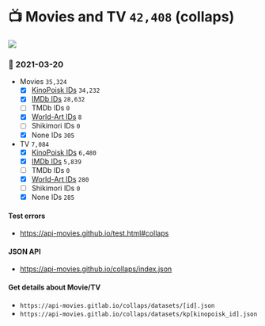 # :tv: Movies and TV `42,408` (collaps)

<a href="https://API-Movies.github.io"><img src="https://API-Movies.github.io/banner.png?cache"></a>

### :date: 2021-03-20
- Movies `35,324`
  - [x] <a href="https://API-Movies.github.io/collaps/movie_kinopoisk_ids.json">KinoPoisk IDs</a> `34,232`
  - [x] <a href="https://API-Movies.github.io/collaps/movie_imdb_ids.json">IMDb IDs</a> `28,632`
  - [ ] TMDb IDs `0`
  - [x] <a href="https://API-Movies.github.io/collaps/movie_world_art_ids.json">World-Art IDs</a> `8`
  - [ ] Shikimori IDs `0`
  - [x] None IDs `305`
- TV `7,084`
  - [x] <a href="https://API-Movies.github.io/collaps/tv_kinopoisk_ids.json">KinoPoisk IDs</a> `6,480`
  - [x] <a href="https://API-Movies.github.io/collaps/tv_imdb_ids.json">IMDb IDs</a> `5,839`
  - [ ] TMDb IDs `0`
  - [x] <a href="https://API-Movies.github.io/collaps/tv_world_art_ids.json">World-Art IDs</a> `280`
  - [ ] Shikimori IDs `0`
  - [x] None IDs `285`
#### Test errors
- <a href='https://api-movies.github.io/test.html#collaps'>https://api-movies.github.io/test.html#collaps</a>
#### JSON API
- <a href='https://api-movies.github.io/collaps/index.json'>https://api-movies.github.io/collaps/index.json</a>
#### Get details about Movie/TV
- `https://api-movies.gitlab.io/collaps/datasets/[id].json`
- `https://api-movies.gitlab.io/collaps/datasets/kp[kinopoisk_id].json`
